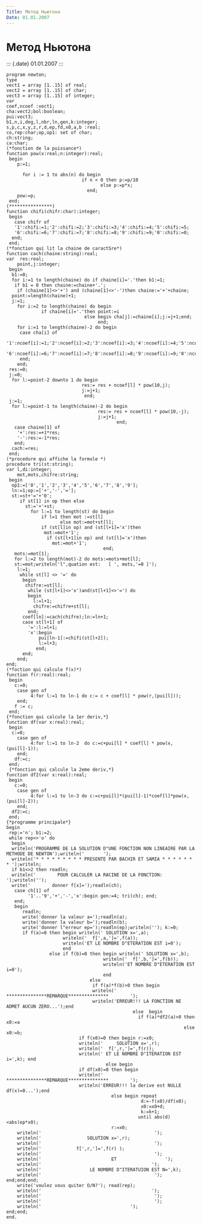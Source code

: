 ```yaml
---
Title: Метод Ньютона
Date: 01.01.2007
---
```



Метод Ньютона
=============

::: {.date}
01.01.2007
:::

    program newton;
    type
    vect1 = array [1..15] of real;
    vect2 = array [1..15] of char;
    vect3 = array [1..15] of integer;
    var
    coef,ncoef :vect1;
    cha:vect2;bol:boolean;
    pui:vect3;
    b1,n,i,deg,l,nbr,ln,gen,k:integer;
    s,p,c,x,y,z,r,d,ep,fd,x0,a,b :real;
    co,rep:char;op,op1: set of char;
    ch:string;
    ca:char;
    (*fonction de la puissance*)
    function pow(x:real;n:integer):real;
     begin
        p:=1;
     
          for i := 1 to abs(n) do begin
                                if n < 0 then p:=p/10
                                       else p:=p*x;
                                  end;
        pow:=p;
     end;
    (****************)
    function chifi(chifr:char):integer;
     begin
       case chifr of
       '1':chifi:=1;'2':chifi:=2;'3':chifi:=3;'4':chifi:=4;'5':chifi:=5;
       '6':chifi:=6;'7':chifi:=7;'8':chifi:=8;'9':chifi:=9;'0':chifi:=0;
      end;
     end;
    (*fonction qui lit la chaine de caractSre*)
    function cach(chaine:string):real;
    var  res:real;
        point,j:integer;
     begin
      b1:=0;
      for i:=1 to length(chaine) do if chaine[i]='.'then b1:=1;
       if b1 = 0 then chaine:=chaine+'.';
        if (chaine[1]<>'+') and (chaine[1]<>'-')then chaine:='+'+chaine;
      point:=length(chaine)+1;
      j:=1;
        for i:=2 to length(chaine) do begin
                 if chaine[i]='.'then point:=i
                                 else begin cha[j]:=chaine[i];j:=j+1;end;
                                      end;
        for i:=1 to length(chaine)-2 do begin
         case cha[i] of
          '1':ncoef[i]:=1;'2':ncoef[i]:=2;'3':ncoef[i]:=3;'4':ncoef[i]:=4;'5':ncoef[i]:=5;
          '6':ncoef[i]:=6;'7':ncoef[i]:=7;'8':ncoef[i]:=8;'9':ncoef[i]:=9;'0':ncoef[i]:=0;
         end;
        end;
     res:=0;
     j:=0;
      for l:=point-2 downto 1 do begin
                                res:= res + ncoef[l] * pow(10,j);
                                j:=j+1;
                                 end;
     j:=1;
      for l:=point-1 to length(chaine)-2 do begin
                                      res:= res + ncoef[l] * pow(10,-j);
                                      j:=j+1;
                                             end;
       case chaine[1] of
        '+':res:=+1*res;
        '-':res:=-1*res;
       end;
      cach:=res;
     end;
    (*procedure qui affiche la formule *)
    procedure tri(st:string);
    var l,di:integer;
        mot,mots,chifre:string;
     begin
      op1:=['0','1','2','3','4','5','6','7','8','9'];
      ln:=1;op:=['+','-','='];
      st:=st+'='+'0';
         if st[1] in op then else
           st:='+'+st;
             for l:=1 to length(st) do begin
                 if l=1 then mot :=st[l]
                        else mot:=mot+st[l];
                 if (st[l]in op) and (st[l+1]='x')then
                  mot:=mot+'1';
                   if (st[l+1]in op) and (st[l]='x')then
                     mot:=mot+'1';
                                        end;
       mots:=mot[1];
       for l:=2 to length(mot)-2 do mots:=mots+mot[l];
       st:=mot;writeln('l"‚quation est:   [ ', mots,'=0 ]');
        l:=1;
         while st[l] <> '=' do
          begin
           chifre:=st[l];
            while (st[l+1]<>'x')and(st[l+1]<>'=') do
            begin
              l:=l+1;
              chifre:=chifre+st[l];
            end;
          coef[ln]:=cach(chifre);ln:=ln+1;
          case st[l+1] of
            '=':l:=l+1;
            'x':begin
                pui[ln-1]:=chifi(st[l+2]);
                l:=l+3;
               end;
          end;
        end;
    end;
    (*foction qui calcule f(x)*)
    function f(r:real):real;
     begin
       c:=0;
        case gen of
             4:for l:=1 to ln-1 do c:= c + coef[l] * pow(r,(pui[l]));
        end;
       f := c;
     end;
    {*fonction qui calcule la 1er deriv‚*}
    function df(var x:real):real;
     begin
      c:=0;
        case gen of
             4:for l:=1 to ln-2  do c:=c+pui[l] * coef[l] * pow(x,(pui[l]-1));
        end;
       df:=c;
     end;
     {*fonction qui calcule la 2eme deriv‚*}
    function df2(var x:real):real;
     begin
       c:=0;
        case gen of
             4:for l:=1 to ln-3 do c:=c+pui[l]*(pui[l]-1)*coef[l]*pow(x,(pui[l]-2));
        end;
      df2:=c;
     end;
    {*programme principale*}
    begin
     rep:='n'; b1:=2;
     while rep<>'o' do
      begin
      writeln('PROGRAMME DE LA SOLUTION D"UNE FONCTION NON LINEAIRE PAR LA METHODE DE NEWTON');writeln('       ');
      writeln('* * * * * * * * * PRESENTE PAR BACHIR ET SAMIA * * * * * * * ');writeln;
      if b1<>2 then readln;
      writeln('        POUR CALCULER LA RACINE DE LA FONCTION: ');writeln('');
      write('        donner f[x]=');readln(ch);
       case ch[1] of
            '1'..'9','+','-','x':begin gen:=4; tri(ch); end;
       end;
       begin
          readln;
          write('donner la valeur a=');readln(a);
          write('donner la valeur b=');readln(b);
          write('donner l"erreur ep=');readln(ep);writeln(''); k:=0;
          if f(a)=0 then begin writeln(' SOLUTION x=',a);
                         writeln('  f[',a,']=',f(a));
                         writeln('ET LE NOMBRE D"ETERATION EST i=0');
                         end
                    else if f(b)=0 then begin writeln(' SOLUTION x=',b);
                                        writeln('  f[',b,']=',f(b));
                                        writeln('ET NOMBRE D"ETERATION EST i=0');
                                        end
                                   else
                                    if f(a)*f(b)>0 then begin
                                    writeln('      ***************REMARQUE***************        ');
                                    writeln('ERREUR!!! LA FONCTION NE ADMET AUCUN ZERO...');end
                                                   else  begin
                                                     if f(a)*df2(a)>0 then x0:=a
                                                                      else x0:=b;
                               if f(x0)=0 then begin r:=x0;
                               writeln('     SOLUTION x=',r);
                               writeln('  f[',r,']=',f(r));
                               writeln(' ET LE NOMBRE D"ITERATION EST i=',k); end
                                         else begin
                               if df(x0)=0 then begin
                               writeln('      ***************REMARQUE***************        ');
                               writeln('ERREUR!!! la derive est NULLE df(x)=0...');end
                                           else begin repeat
                                                      d:=-f(x0)/df(x0);
                                                      x0:=x0+d;
                                                      k:=k+1;
                                                     until abs(d)<abs(ep*x0);
                                           r:=x0;
        writeln('                                          ');
        writeln('                 SOLUTION x=',r);
        writeln('                                          ');
        writeln('             f[',r,']=',f(r) );
        writeln('                                          ');
        writeln('                          ET                  ');
        writeln('                                         ');
        writeln('                  LE NOMBRE D"ITERATUION EST N=',k);
        writeln('                                          '); end;end;end;
        write('voulez vous quiter O/N?'); read(rep);
        writeln('                                         ');
        writeln('                                          ');
        writeln('                                          ');
        writeln('                                 ');
    end;end;
    end.

